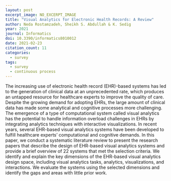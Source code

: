 ```yaml
---
layout: post
excerpt_image: NO_EXCERPT_IMAGE
title: "Visual Analytics for Electronic Health Records: A Review"
author: Neda Rostamzadeh, Sheikh S. Abdullah & K. Sedig
year: 2021
journal: Informatics
doi: 10.3390/informatics8010012
date: 2021-02-23
citation_count: 11
categories:
  - survey
tags:
  - survey
  - continuous process
---
```

The increasing use of electronic health record (EHR)-based systems has led to the generation of clinical data at an unprecedented rate, which produces an untapped resource for healthcare experts to improve the quality of care. Despite the growing demand for adopting EHRs, the large amount of clinical data has made some analytical and cognitive processes more challenging. The emergence of a type of computational system called visual analytics has the potential to handle information overload challenges in EHRs by integrating analytics techniques with interactive visualizations. In recent years, several EHR-based visual analytics systems have been developed to fulfill healthcare experts’ computational and cognitive demands. In this paper, we conduct a systematic literature review to present the research papers that describe the design of EHR-based visual analytics systems and provide a brief overview of 22 systems that met the selection criteria. We identify and explain the key dimensions of the EHR-based visual analytics design space, including visual analytics tasks, analytics, visualizations, and interactions. We evaluate the systems using the selected dimensions and identify the gaps and areas with little prior work.
